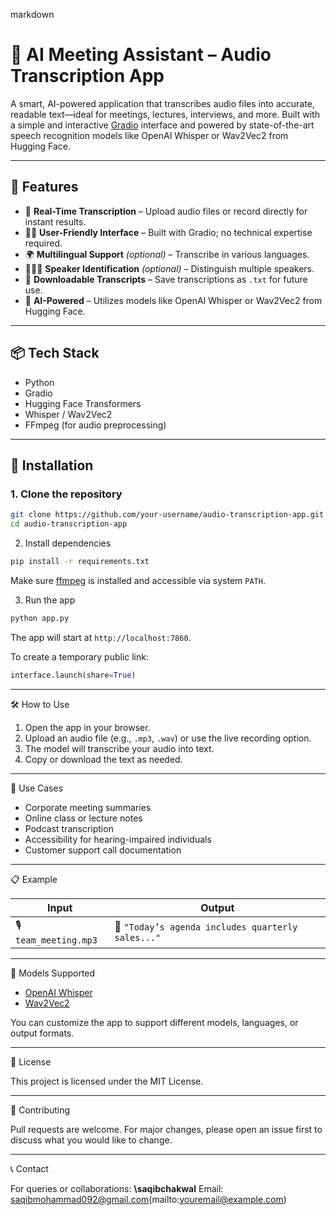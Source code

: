 


markdown
# 🧠 AI Meeting Assistant – Audio Transcription App

A smart, AI-powered application that transcribes audio files into accurate, readable text—ideal for meetings, lectures, interviews, and more. Built with a simple and interactive [Gradio](https://gradio.app/) interface and powered by state-of-the-art speech recognition models like OpenAI Whisper or Wav2Vec2 from Hugging Face.

---

## 🚀 Features

- 🎤 **Real-Time Transcription** – Upload audio files or record directly for instant results.
- 🧑‍💻 **User-Friendly Interface** – Built with Gradio; no technical expertise required.
- 🌍 **Multilingual Support** *(optional)* – Transcribe in various languages.
- 🧑‍🤝‍🧑 **Speaker Identification** *(optional)* – Distinguish multiple speakers.
- 📝 **Downloadable Transcripts** – Save transcriptions as `.txt` for future use.
- 🧠 **AI-Powered** – Utilizes models like OpenAI Whisper or Wav2Vec2 from Hugging Face.

---

## 📦 Tech Stack

- Python
- Gradio
- Hugging Face Transformers
- Whisper / Wav2Vec2
- FFmpeg (for audio preprocessing)

---

## 🔧 Installation

### 1. Clone the repository
```bash
git clone https://github.com/your-username/audio-transcription-app.git
cd audio-transcription-app
````

 2. Install dependencies

```bash
pip install -r requirements.txt
```

Make sure [ffmpeg](https://ffmpeg.org/download.html) is installed and accessible via system `PATH`.

 3. Run the app

```bash
python app.py
```

The app will start at `http://localhost:7860`.

To create a temporary public link:

```python
interface.launch(share=True)
```

---

🛠️ How to Use

1. Open the app in your browser.
2. Upload an audio file (e.g., `.mp3`, `.wav`) or use the live recording option.
3. The model will transcribe your audio into text.
4. Copy or download the text as needed.

---

💼 Use Cases

* Corporate meeting summaries
* Online class or lecture notes
* Podcast transcription
* Accessibility for hearing-impaired individuals
* Customer support call documentation

---

 📋 Example

| Input                  | Output                                            |
| ---------------------- | ------------------------------------------------- |
| 🎙️ `team_meeting.mp3` | 📝 `"Today’s agenda includes quarterly sales..."` |

---
 🧪 Models Supported

* [OpenAI Whisper](https://huggingface.co/openai/whisper-large)
* [Wav2Vec2](https://huggingface.co/facebook/wav2vec2-base-960h)

You can customize the app to support different models, languages, or output formats.

---

📜 License

This project is licensed under the MIT License.

---

🙌 Contributing

Pull requests are welcome. For major changes, please open an issue first to discuss what you would like to change.

---

 📞 Contact

For queries or collaborations:
**\saqibchakwal**
Email: saqibmohammad092@gmail.com(mailto:youremail@example.com)

```

```
